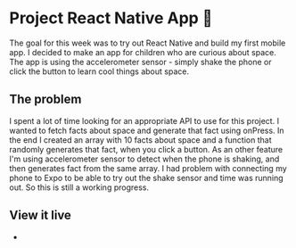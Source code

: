# Project React Native App 📱

The goal for this week was to try out React Native and build my first mobile app. I decided to make an app for children who are curious about space. The app is using the accelerometer sensor - simply shake the phone or click the button to learn cool things about space.

## The problem

I spent a lot of time looking for an appropriate API to use for this project. I wanted to fetch facts about space and generate that fact using onPress. In the end I created an array with 10 facts about space and a function that randomly generates that fact, when you click a button.
As an other feature I'm using accelerometer sensor to detect when the phone is shaking, and then generates fact from the same array. I had problem with connecting my phone to Expo to be able to try out the shake sensor and time was running out. So this is still a working progress.

## View it live

-
